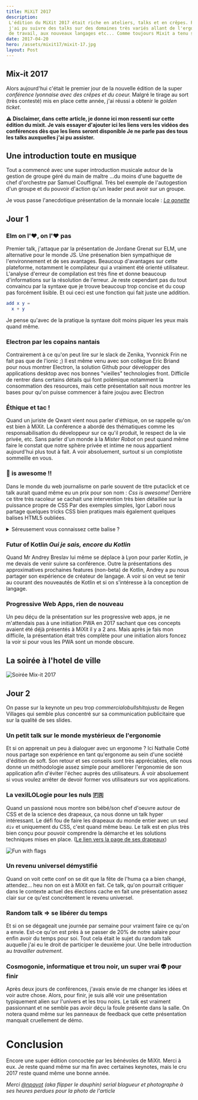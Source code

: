 ```yaml
---
title: MiXiT 2017
description:
 L'édition du MiXit 2017 était riche en ateliers, talks et en crêpes. Pour ma deuxième édition,
 j'ai pu suivre des talks sur des domaines très variés allant de l'ergonomie, au CSS, à l'organisation du temps
 de travail, aux nouveaux langages etc... Comme toujours Mixit a tenu ses promesses.
date: 2017-04-20
hero: /assets/mixit17/mixit-17.jpg
layout: Post
---
```


## Mix-it 2017

Alors aujourd'hui c'était le premier jour de la nouvelle édition de la super _conférence
lyonnaise avec des crêpes et du coeur._ Malgré le tirage au sort (très contesté) mis en place cette année,
j'ai réussi a obtenir le _golden ticket_.

**⚠️ Disclaimer, dans cette article, je donne ici mon ressenti sur cette édition du mixit.
Je vais essayer d'ajouter ici les liens vers les vidéos des conférences dès que les liens seront disponible
Je ne parle pas des tous les talks auxquelles j'ai pu assister.**

## Une introduction toute en musique

Tout a commencé avec une super introduction musicale autour de la gestion de groupe
géré du main de maître ...du moins d'une baguette de chef d'orchestre par Samuel Couffignal.
Très bel exemple de l'autogestion d'un groupe et du pouvoir d'action qu'un leader peut avoir sur un groupe.

Je vous passe l'anecdotique présentation de la monnaie locale : *[La gonette](http://www.lagonette.org/)*

## Jour 1

### Elm on l'♥️, on l'♥️ pas

Premier talk, j'attaque par la présentation de Jordane
Grenat sur ELM, une alternative pour le monde JS. Une présenation bien sympathique de l'environnement et de ses avantages.
Beaucoup d'avantages sur cette plateforme, notamment le compilateur qui a vraiment été orienté utilisateur.
L'analyse d'erreur de compilation est très fine et donne beaucoup d'informations sur la résolution de l'erreur.
Je reste cependant pas du tout convaincu par la syntaxe que je trouve beaucoup trop concise
et du coup pas forcément lisible. Et oui ceci est une fonction qui fait juste une addition.

```elm
add x y =
  x + y
```

Je pense qu'avec de la pratique la syntaxe doit moins piquer les yeux mais quand même.

### Electron par les copains nantais

Contrairement à ce qu'on peut lire sur le slack de Zenika, Yvonnick Frin ne fait pas que de l'ionic ;)
Il est même venu avec son collègue Eric Briand pour nous montrer Electron, la solution Github pour
développer des applications desktop avec nos bonnes "vieilles" technologies front.
Difficile de rentrer dans certains détails qui font polémique notamment la consommation
des resources, mais cette présentation sait nous montrer les bases pour qu'on puisse commencer à faire joujou
avec Electron


### Éthique et tac !

Quand un juriste de Qwant vient nous parler d'éthique, on se rappelle qu'on est bien à MiXit.
La conférence a abordé des thématiques comme les responsabilisation du développeur sur ce qu'il produit, le respect de la vie privée, etc.
Sans parler d'un monde à la _Mister Robot_ on peut quand même faire le constat que notre sphère privée et intime
ne nous appartient aujourd'hui plus tout à fait. A voir absoluement, surtout si un complotiste sommeille en vous.

### 🦄 is awesome !!

Dans le monde du web journalisme on parle souvent de titre putaclick et ce talk aurait
quand même eu un prix pour son nom : _Css is awesome!_
Derrière ce titre très racoleur se cachait une intervention très bien détaillée sur la puissance propre de CSS
Par des exemples simples, Igor Labori nous partage quelques tricks CSS bien pratiques mais également quelques
balises HTML5 oubliées.

<details>
    <summary>Séreusement vous connaissez cette balise ?</summary>
    Et oui, on a pu voir quelques balises html cool aussi
</details>


### Futur of Kotlin _Oui je sais, encore du Kotlin_

Quand Mr Andrey Breslav lui même se déplace à Lyon pour parler Kotlin, je me devais de venir suivre sa conférence.
Outre la présentations des approximatives prochaines features (non-beta) de Kotlin, Andrey a pu nous partager
son expérience de créateur de langage. A voir si on veut se tenir au courant des nouveautés de Kotlin et si
on s'intéresse à la conception de langage.

### Progressive Web Apps, rien de nouveau

Un peu déçu de la présentation sur les progressive web apps, je ne m'attendais pas
à une initiation PWA en 2017 sachant que ces concepts avaient été déjà présentés à MiXit
il y a 2 ans. Mais après je fais mon difficile, la présentation était très complète pour une initiation
alors foncez la voir si pour vous les PWA sont un monde obscure.

## La soirée à l'hotel de ville

![Soirée Mix-it 2017](/assets/mixit17/soirée.jpg)

## Jour 2

On passe sur la keynote un peu trop _commercialobullshitojustu_ de Regen Villages
qui semble plus concentré sur sa communication publicitaire que sur la qualité de ses slides.

### Un petit talk sur le monde mystérieux de l'ergonomie

Et si on apprenait un peu à dialoguer avec un ergonome ? Ici Nathalie Cotté nous partage son expérience en tant
qu'ergonome au sein d'une société d'édition de soft.
Son retour et ses conseils sont très appréciables, elle nous donne un méthodologie assez simple pour améliorer
l'ergonomie de son application afin d'éviter l'échec auprès des utilisateurs. A voir absoluement si vous voulez arrêter
de devoir former vos utilisateurs sur vos applications.

### La vexil**LOL**ogie pour les nuls 🇫🇷

Quand un passioné nous montre son bébé/son chef d'oeuvre autour de CSS et de la science des drapeaux,
ça nous donne un talk hyper intéressant. Le défi fou de faire les drapeaux du monde entier avec un
seul `div` et uniquement du CSS, c'est quand même beau. Le talk est en plus très bien conçu pour pouvoir comprendre la démarche
et les solutions techniques mises en place. ([Le lien vers la page de ses drapeaux](https://pixelastic.github.io/css-flags/))

![Fun with flags](/assets/mixit17/fun.gif)

### Un revenu universel démystifié

Quand on voit cette conf on se dit que la fête de l'huma ça a bien changé, attendez... heu non on est à MiXit en fait.
Ce talk, qu'on pourrait critiquer dans le contexte actuel des élections cache en fait une présentation assez clair sur ce qu'est
concrêtement le revenu universel.


### Random talk => se libérer du temps

Et si on se dégageait une journée par semaine pour vraiment faire ce qu'on a envie.
Est-ce qu'on est près à se passer de 20% de notre salaire pour enfin avoir du temps pour soi.
Tout cela était le sujet du random talk auquelle j'ai eu le droit de participer le deuxième jour.
Une belle introduction au *travailler autrement*.


### Cosmogonie, informatique et trou noir, un super vrai 👽 pour finir

Après deux jours de conférences, j'avais envie de me changer les idées et voir autre chose. Alors, pour finir,
je suis allé voir une présentation typiquement alien sur l'univers et les trou noirs. Le talk est vraiment passionnant
et ne semble pas avoir déçu la foule présente dans la salle. On notera quand même sur les panneaux de feedback que
cette présentation manquait cruellement de démo.

# Conclusion

Encore une super édition concoctée par les bénévoles de MiXit. Merci à eux.
Je reste quand même sur ma fin avec certaines keynotes, mais le cru 2017 reste quand même une
bonne année.

_Merci [@npayot](https://twitter.com/npayot) (aka flipper le dauphin) serial blagueur et photographe à ses heures perdues pour la photo de l'article_



